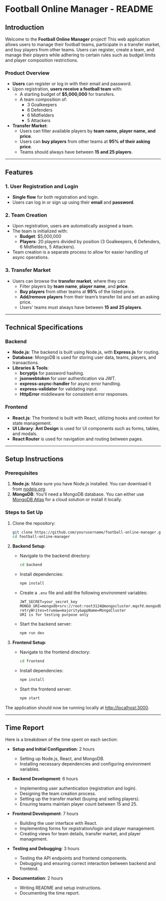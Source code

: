 # Football Online Manager - README

## Introduction

Welcome to the **Football Online Manager** project! This web application allows users to manage their football teams, participate in a transfer market, and buy players from other teams. Users can register, create a team, and manage their players while adhering to certain rules such as budget limits and player composition restrictions.

### Product Overview

- **Users** can register or log in with their email and password.
- Upon registration, **users receive a football team** with:
  - A starting budget of **$5,000,000** for transfers.
  - A team composition of:
    - 3 Goalkeepers
    - 6 Defenders
    - 6 Midfielders
    - 5 Attackers
- **Transfer Market**:
  - Users can filter available players by **team name, player name, and price**.
  - Users can **buy players** from other teams at **95% of their asking price**.
  - Teams should always have between **15 and 25 players**.

---

## Features

### 1. **User Registration and Login**
- **Single flow** for both registration and login.
- Users can log in or sign up using their **email** and **password**.

### 2. **Team Creation**
- Upon registration, users are automatically assigned a team.
- The team is initialized with:
  - **Budget**: $5,000,000
  - **Players**: 20 players divided by position (3 Goalkeepers, 6 Defenders, 6 Midfielders, 5 Attackers).
- Team creation is a separate process to allow for easier handling of async operations.

### 3. **Transfer Market**
- Users can browse the **transfer market**, where they can:
  - Filter players by **team name**, **player name**, and **price**.
  - **Buy players** from other teams at **95%** of the listed price.
  - **Add/remove players** from their team’s transfer list and set an asking price.
  - Users' teams must always have between **15 and 25 players**.

---

## Technical Specifications

### Backend
- **Node.js**: The backend is built using Node.js, with **Express.js** for routing.
- **Database**: MongoDB is used for storing user data, teams, players, and transactions.
- **Libraries & Tools**:
  - **bcryptjs** for password hashing.
  - **jsonwebtoken** for user authentication via JWT.
  - **express-async-handler** for async error handling.
  - **express-validator** for validating input.
  - **HttpError** middleware for consistent error responses.

### Frontend
- **React.js**: The frontend is built with React, utilizing hooks and context for state management.
- **UI Library**: **Ant Design** is used for UI components such as forms, tables, and modals.
- **React Router** is used for navigation and routing between pages.

---

## Setup Instructions

### Prerequisites
1. **Node.js**: Make sure you have Node.js installed. You can download it from [nodejs.org](https://nodejs.org/).
2. **MongoDB**: You'll need a MongoDB database. You can either use [MongoDB Atlas](https://www.mongodb.com/cloud/atlas) for a cloud solution or install it locally.

### Steps to Set Up

1. Clone the repository:
   ```bash
   git clone https://github.com/yourusername/football-online-manager.git
   cd football-online-manager
   ```

2. **Backend Setup**:
   - Navigate to the backend directory:
     ```bash
     cd backend
     ```
   - Install dependencies:
     ```bash
     npm install
     ```
   - Create a `.env` file and add the following environment variables:
     ```env
     JWT_SECRET=your_secret_key
     MONGO_URI=mongodb+srv://root:root3124@mongocluster.mqxfd.mongodb.net/FantasyLeaguePro?retryWrites=true&w=majority&appName=MongoCluster 
     URI is for testing purpose only
     ```
   - Start the backend server:
     ```bash
     npm run dev
     ```

3. **Frontend Setup**:
   - Navigate to the frontend directory:
     ```bash
     cd frontend
     ```
   - Install dependencies:
     ```bash
     npm install
     ```
   - Start the frontend server:
     ```bash
     npm start
     ```

The application should now be running locally at [http://localhost:3000](http://localhost:3000).

---

## Time Report

Here is a breakdown of the time spent on each section:

- **Setup and Initial Configuration**: 2 hours
  - Setting up Node.js, React, and MongoDB.
  - Installing necessary dependencies and configuring environment variables.
  
- **Backend Development**: 6 hours
  - Implementing user authentication (registration and login).
  - Designing the team creation process.
  - Setting up the transfer market (buying and selling players).
  - Ensuring teams maintain player count between 15 and 25.
  
- **Frontend Development**: 7 hours
  - Building the user interface with React.
  - Implementing forms for registration/login and player management.
  - Creating views for team details, transfer market, and player management.
  
- **Testing and Debugging**: 3 hours
  - Testing the API endpoints and frontend components.
  - Debugging and ensuring correct interaction between backend and frontend.

- **Documentation**: 2 hours
  - Writing README and setup instructions.
  - Documenting the time report.


